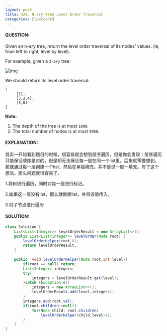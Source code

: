 ```yaml
---
layout: post
title: 429. N-ary Tree Level Order Traversal
categories: [leetcode]
---
```


#### QUESTION:

Given an n-ary tree, return the level order traversal of its nodes' values. (ie, from left to right, level by level).

For example, given a `3-ary` tree: 

![img](https://assets.leetcode.com/uploads/2018/10/12/narytreeexample.png)

We should return its level order traversal:

```
[
     [1],
     [3,2,4],
     [5,6]
]
```

**Note:**

1. The depth of the tree is at most `1000`.
2. The total number of nodes is at most `5000`.

#### EXPLANATION:

其实一开始看到题目的时候，很容易就会想到层序遍历。但是你会发现：层序遍历只能保证顺序是对的，但是却无法保证每一层在同一个list里。后来就需要想到。那就通过每一层创建一个list，然后在单独填充。并不是说一层一填充。有了这个想法。那么问题就很容易了。

1.将树进行遍历，同时对每一层进行标记。

2.如果这一层没有list，那么就新建list，并将该值传入。

3.将子节点进行遍历

#### SOLUTION:

```java
class Solution {
    List<List<Integer>> levelOrderResult = new ArrayList<>();
    public List<List<Integer>> levelOrder(Node root) {
        levelOrderHelper(root,0);
        return levelOrderResult;
    }
    
    public  void levelOrderHelper(Node root,int level){
        if(root == null) return;
        List<Integer> integers;
        try{
            integers = levelOrderResult.get(level);
        }catch (Exception e){
            integers = new ArrayList<>();
            levelOrderResult.add(level,integers);
        }
        integers.add(root.val);
        if(root.children!=null){
            for(Node child: root.children)
                levelOrderHelper(child,level+1);
        }
    }
}
```

